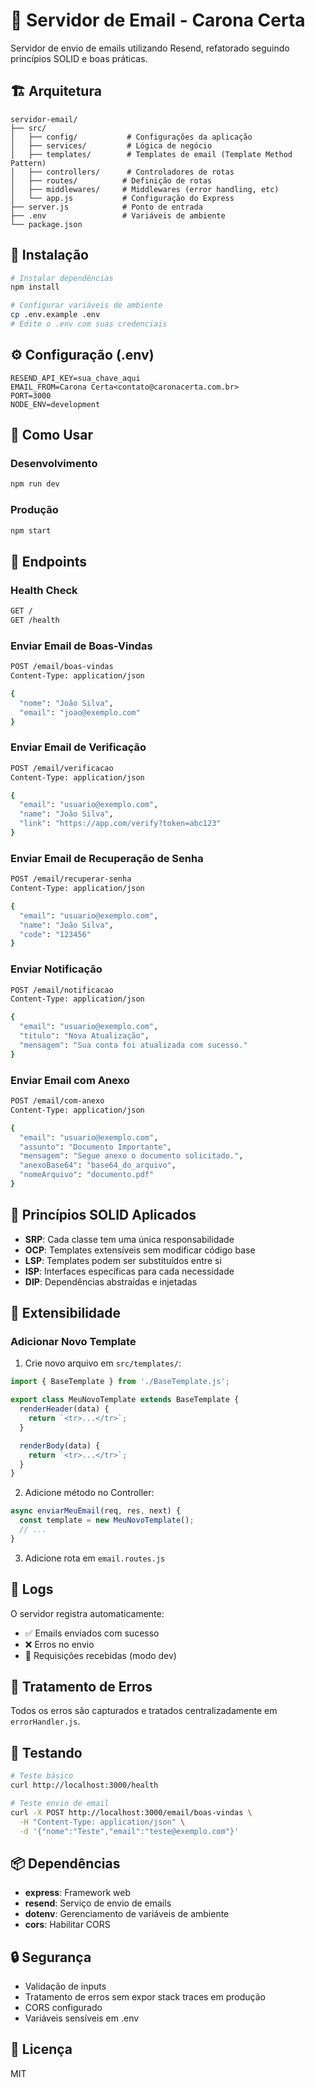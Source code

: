 # 📧 Servidor de Email - Carona Certa

Servidor de envio de emails utilizando Resend, refatorado seguindo princípios SOLID e boas práticas.

## 🏗️ Arquitetura

```
servidor-email/
├── src/
│   ├── config/           # Configurações da aplicação
│   ├── services/         # Lógica de negócio
│   ├── templates/        # Templates de email (Template Method Pattern)
│   ├── controllers/      # Controladores de rotas
│   ├── routes/          # Definição de rotas
│   ├── middlewares/     # Middlewares (error handling, etc)
│   └── app.js           # Configuração do Express
├── server.js            # Ponto de entrada
├── .env                 # Variáveis de ambiente
└── package.json
```

## 🚀 Instalação

```bash
# Instalar dependências
npm install

# Configurar variáveis de ambiente
cp .env.example .env
# Edite o .env com suas credenciais
```

## ⚙️ Configuração (.env)

```env
RESEND_API_KEY=sua_chave_aqui
EMAIL_FROM=Carona Certa<contato@caronacerta.com.br>
PORT=3000
NODE_ENV=development
```

## 🎯 Como Usar

### Desenvolvimento
```bash
npm run dev
```

### Produção
```bash
npm start
```

## 📡 Endpoints

### Health Check
```bash
GET /
GET /health
```

### Enviar Email de Boas-Vindas
```bash
POST /email/boas-vindas
Content-Type: application/json

{
  "nome": "João Silva",
  "email": "joao@exemplo.com"
}
```

### Enviar Email de Verificação
```bash
POST /email/verificacao
Content-Type: application/json

{
  "email": "usuario@exemplo.com",
  "name": "João Silva",
  "link": "https://app.com/verify?token=abc123"
}
```

### Enviar Email de Recuperação de Senha
```bash
POST /email/recuperar-senha
Content-Type: application/json

{
  "email": "usuario@exemplo.com",
  "name": "João Silva",
  "code": "123456"
}
```

### Enviar Notificação
```bash
POST /email/notificacao
Content-Type: application/json

{
  "email": "usuario@exemplo.com",
  "titulo": "Nova Atualização",
  "mensagem": "Sua conta foi atualizada com sucesso."
}
```

### Enviar Email com Anexo
```bash
POST /email/com-anexo
Content-Type: application/json

{
  "email": "usuario@exemplo.com",
  "assunto": "Documento Importante",
  "mensagem": "Segue anexo o documento solicitado.",
  "anexoBase64": "base64_do_arquivo",
  "nomeArquivo": "documento.pdf"
}
```

## 🎨 Princípios SOLID Aplicados

- **SRP**: Cada classe tem uma única responsabilidade
- **OCP**: Templates extensíveis sem modificar código base
- **LSP**: Templates podem ser substituídos entre si
- **ISP**: Interfaces específicas para cada necessidade
- **DIP**: Dependências abstraídas e injetadas

## 🔧 Extensibilidade

### Adicionar Novo Template

1. Crie novo arquivo em `src/templates/`:
```javascript
import { BaseTemplate } from './BaseTemplate.js';

export class MeuNovoTemplate extends BaseTemplate {
  renderHeader(data) {
    return `<tr>...</tr>`;
  }

  renderBody(data) {
    return `<tr>...</tr>`;
  }
}
```

2. Adicione método no Controller:
```javascript
async enviarMeuEmail(req, res, next) {
  const template = new MeuNovoTemplate();
  // ...
}
```

3. Adicione rota em `email.routes.js`

## 📝 Logs

O servidor registra automaticamente:
- ✅ Emails enviados com sucesso
- ❌ Erros no envio
- 📨 Requisições recebidas (modo dev)

## 🐛 Tratamento de Erros

Todos os erros são capturados e tratados centralizadamente em `errorHandler.js`.

## 🧪 Testando

```bash
# Teste básico
curl http://localhost:3000/health

# Teste envio de email
curl -X POST http://localhost:3000/email/boas-vindas \
  -H "Content-Type: application/json" \
  -d '{"nome":"Teste","email":"teste@exemplo.com"}'
```

## 📦 Dependências

- **express**: Framework web
- **resend**: Serviço de envio de emails
- **dotenv**: Gerenciamento de variáveis de ambiente
- **cors**: Habilitar CORS

## 🔒 Segurança

- Validação de inputs
- Tratamento de erros sem expor stack traces em produção
- CORS configurado
- Variáveis sensíveis em .env

## 📄 Licença

MIT